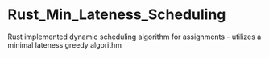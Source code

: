 # Rust_Min_Lateness_Scheduling
Rust implemented dynamic scheduling algorithm for assignments - utilizes a minimal lateness greedy algorithm
